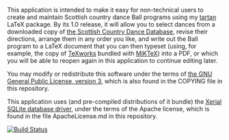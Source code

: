 This application is intended to make it easy for non-technical users to create
and maintain Scottish country dance Ball programs using my
[tartan](https://github.com/kingjon3377/tartan) LaTeX package. By its 1.0
release, it will allow you to select dances from a downloaded copy of [the
Scottish Country Dance Database](http://my.strathspey.org/dd/index/), revise
their directions, arrange them in any order you like, and write out the Ball
program to a LaTeX document that you can then typeset (using, for example, the
copy of [TeXworks](https://en.wikipedia.org/wiki/TeXworks) bundled with
[MiKTeX](https://miktex.org)) into a PDF, or which you will be able to reopen
again in this application to continue editing later.

You may modify or redistribute this software under the terms of [the GNU General
Public License, version 3](https://www.gnu.org/licenses/gpl-3.0.en.html), which
is also found in the COPYING file in this repository.

This application uses (and pre-compiled distributions of it bundle) the [Xerial
SQLite database driver](https://github.com/xerial/sqlite-jdbc), under the terms
of the Apache license, which is found in the file ApacheLicense.md in this
repository.

[![Build Status](https://travis-ci.org/kingjon3377/tartan-gui.svg?branch=master)](https://travis-ci.org/kingjon3377/tartan-gui)
